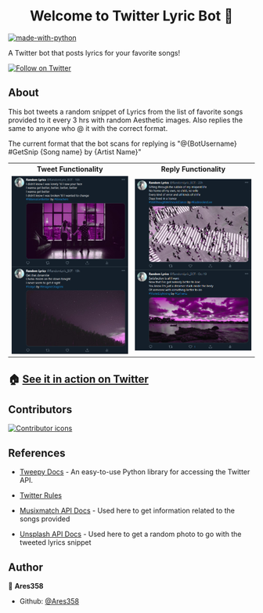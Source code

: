 
<h1 align="center">Welcome to Twitter Lyric Bot 👋</h1>
<p>
</p>

[![made-with-python](https://img.shields.io/badge/Made%20with-Python-1f425f.svg)](https://www.python.org/)

A Twitter bot that posts lyrics for your favorite songs!

[![Follow on Twitter](https://img.shields.io/twitter/follow/RandomLyric_BOT?label=Follow&style=social)](https://twitter.com/RandomLyric_BOT)


## About

This bot tweets a random snippet of Lyrics from the list of favorite songs provided to it every 3 hrs with random Aesthetic images. Also replies the same to anyone who @ it with the correct format.

The current format that the bot scans for replying is "@{BotUsername} #GetSnip {Song name} by {Artist Name}"

<table align="center" width="100%">
  <tr>
    <th>
Tweet Functionality
    </th>
    <th>
Reply Functionality
    </th>
  </tr>
  <tr>
    <td>
<img src="https://github.com/Ares358/Twitter_LyricBot/blob/master/screenshots/Tweet1_SS.png">
    </td>
    <td>
<img src="https://github.com/Ares358/Twitter_LyricBot/blob/master/screenshots/Tweet2_SS.png">
    </td>
  </tr>
</table>


## 🏠 [See it in action on Twitter](https://twitter.com/RandomLyric_BOT)

## Contributors

[![Contributor icons](https://contributors-img.web.app/image?repo=Ares358/Twitter_LyricBot)](https://github.com/Ares358/Twitter_LyricBot/graphs/contributors)

## References

* [Tweepy Docs](http://www.tweepy.org/) - An easy-to-use Python library for accessing the Twitter API.

* [Twitter Rules](https://support.twitter.com/articles/76915)

* [Musixmatch API Docs](https://developer.musixmatch.com/documentation) - Used here to get information related to the songs provided

* [Unsplash API Docs](https://unsplash.com/documentation) - Used here to get a random photo to go with the tweeted lyrics snippet

## Author

👤 **Ares358**

* Github: [@Ares358](https://github.com/Ares358)

